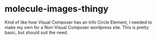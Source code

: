 # molecule-images-thingy
Kind of like how Visual Composer has an Info Circle Element, I needed to make my own for a Non-Visual Composer wordpress site. This is pretty basic, but should suit the need.